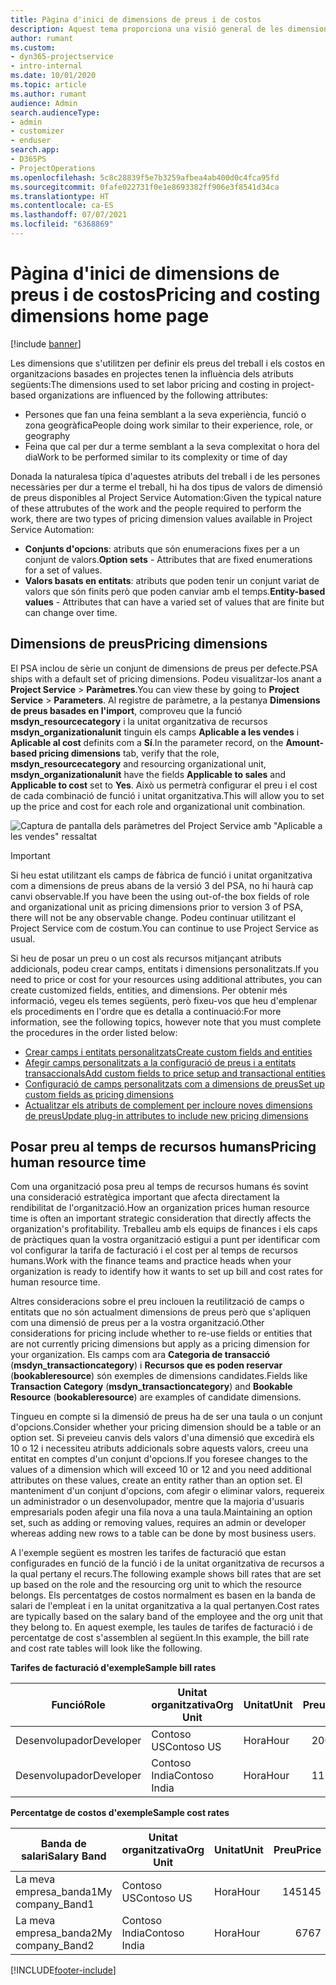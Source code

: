 ```yaml
---
title: Pàgina d'inici de dimensions de preus i de costos
description: Aquest tema proporciona una visió general de les dimensions de preus.
author: rumant
ms.custom:
- dyn365-projectservice
- intro-internal
ms.date: 10/01/2020
ms.topic: article
ms.author: rumant
audience: Admin
search.audienceType:
- admin
- customizer
- enduser
search.app:
- D365PS
- ProjectOperations
ms.openlocfilehash: 5c8c28839f5e7b3259afbea4ab400d0c4fca95fd
ms.sourcegitcommit: 0fafe022731f0e1e8693382ff906e3f8541d34ca
ms.translationtype: HT
ms.contentlocale: ca-ES
ms.lasthandoff: 07/07/2021
ms.locfileid: "6368869"
---
```

# <a name="pricing-and-costing-dimensions-home-page"></a><span data-ttu-id="d7ca0-103">Pàgina d'inici de dimensions de preus i de costos</span><span class="sxs-lookup"><span data-stu-id="d7ca0-103">Pricing and costing dimensions home page</span></span>

[!include [banner](../includes/psa-now-project-operations.md)]

<span data-ttu-id="d7ca0-104">Les dimensions que s'utilitzen per definir els preus del treball i els costos en organitzacions basades en projectes tenen la influència dels atributs següents:</span><span class="sxs-lookup"><span data-stu-id="d7ca0-104">The dimensions used to set labor pricing and costing in project-based organizations are influenced by the following attributes:</span></span>

- <span data-ttu-id="d7ca0-105">Persones que fan una feina semblant a la seva experiència, funció o zona geogràfica</span><span class="sxs-lookup"><span data-stu-id="d7ca0-105">People doing work similar to their experience, role, or geography</span></span>
- <span data-ttu-id="d7ca0-106">Feina que cal per dur a terme semblant a la seva complexitat o hora del dia</span><span class="sxs-lookup"><span data-stu-id="d7ca0-106">Work to be performed similar to its complexity or time of day</span></span>

<span data-ttu-id="d7ca0-107">Donada la naturalesa típica d'aquestes atributs del treball i de les persones necessàries per dur a terme el treball, hi ha dos tipus de valors de dimensió de preus disponibles al Project Service Automation:</span><span class="sxs-lookup"><span data-stu-id="d7ca0-107">Given the typical nature of these attrubutes of the work and the people required to perform the work, there are two types of pricing dimension values available in Project Service Automation:</span></span> 

- <span data-ttu-id="d7ca0-108">**Conjunts d'opcions**: atributs que són enumeracions fixes per a un conjunt de valors.</span><span class="sxs-lookup"><span data-stu-id="d7ca0-108">**Option sets** - Attributes that are fixed enumerations for a set of values.</span></span>
- <span data-ttu-id="d7ca0-109">**Valors basats en entitats**: atributs que poden tenir un conjunt variat de valors que són finits però que poden canviar amb el temps.</span><span class="sxs-lookup"><span data-stu-id="d7ca0-109">**Entity-based values** - Attributes that can have a varied set of values that are finite but can change over time.</span></span>

## <a name="pricing-dimensions"></a><span data-ttu-id="d7ca0-110">Dimensions de preus</span><span class="sxs-lookup"><span data-stu-id="d7ca0-110">Pricing dimensions</span></span>

<span data-ttu-id="d7ca0-111">El PSA inclou de sèrie un conjunt de dimensions de preus per defecte.</span><span class="sxs-lookup"><span data-stu-id="d7ca0-111">PSA ships with a default set of pricing dimensions.</span></span> <span data-ttu-id="d7ca0-112">Podeu visualitzar-los anant a **Project Service** > **Paràmetres**.</span><span class="sxs-lookup"><span data-stu-id="d7ca0-112">You can view these by going to **Project Service** > **Parameters**.</span></span> <span data-ttu-id="d7ca0-113">Al registre de paràmetre, a la pestanya **Dimensions de preus basades en l'import**, comproveu que la funció **msdyn_resourcecategory** i la unitat organitzativa de recursos **msdyn_organizationalunit** tinguin els camps **Aplicable a les vendes** i **Aplicable al cost** definits com a **Sí**.</span><span class="sxs-lookup"><span data-stu-id="d7ca0-113">In the parameter record, on the **Amount-based pricing dimensions** tab, verify that the role, **msdyn_resourcecategory** and resourcing organizational unit, **msdyn_organizationalunit** have the fields **Applicable to sales** and **Applicable to cost** set to **Yes**.</span></span> <span data-ttu-id="d7ca0-114">Això us permetrà configurar el preu i el cost de cada combinació de funció i unitat organitzativa.</span><span class="sxs-lookup"><span data-stu-id="d7ca0-114">This will allow you to set up the price and cost for each role and organizational unit combination.</span></span>

![Captura de pantalla dels paràmetres del Project Service amb "Aplicable a les vendes" ressaltat](media/PS-OOB-parameters.png)

> [!IMPORTANT]
> <span data-ttu-id="d7ca0-116">Si heu estat utilitzant els camps de fàbrica de funció i unitat organitzativa com a dimensions de preus abans de la versió 3 del PSA, no hi haurà cap canvi observable.</span><span class="sxs-lookup"><span data-stu-id="d7ca0-116">If you have been the using out-of-the box fields of role and organizational unit as pricing dimensions prior to version 3 of PSA, there will not be any observable change.</span></span> <span data-ttu-id="d7ca0-117">Podeu continuar utilitzant el Project Service com de costum.</span><span class="sxs-lookup"><span data-stu-id="d7ca0-117">You can continue to use Project Service as usual.</span></span> 

<span data-ttu-id="d7ca0-118">Si heu de posar un preu o un cost als recursos mitjançant atributs addicionals, podeu crear camps, entitats i dimensions personalitzats.</span><span class="sxs-lookup"><span data-stu-id="d7ca0-118">If you need to price or cost for your resources using additional attributes, you can create customized fields, entities, and dimensions.</span></span> <span data-ttu-id="d7ca0-119">Per obtenir més informació, vegeu els temes següents, però fixeu-vos que heu d'emplenar els procediments en l'ordre que es detalla a continuació:</span><span class="sxs-lookup"><span data-stu-id="d7ca0-119">For more information, see the following topics, however note that you must complete the procedures in the order listed below:</span></span>

- [<span data-ttu-id="d7ca0-120">Crear camps i entitats personalitzats</span><span class="sxs-lookup"><span data-stu-id="d7ca0-120">Create custom fields and entities</span></span>](create-custom-fields-entities.md)
- [<span data-ttu-id="d7ca0-121">Afegir camps personalitzats a la configuració de preus i a entitats transaccionals</span><span class="sxs-lookup"><span data-stu-id="d7ca0-121">Add custom fields to price setup and transactional entities</span></span>](field-references.md)
- [<span data-ttu-id="d7ca0-122">Configuració de camps personalitzats com a dimensions de preus</span><span class="sxs-lookup"><span data-stu-id="d7ca0-122">Set up custom fields as pricing dimensions</span></span>](set-up-pricing-dimensions.md)
- [<span data-ttu-id="d7ca0-123">Actualitzar els atributs de complement per incloure noves dimensions de preus</span><span class="sxs-lookup"><span data-stu-id="d7ca0-123">Update plug-in attributes to include new pricing dimensions</span></span>](update-plug-in-attributes.md)

## <a name="pricing-human-resource-time"></a><span data-ttu-id="d7ca0-124">Posar preu al temps de recursos humans</span><span class="sxs-lookup"><span data-stu-id="d7ca0-124">Pricing human resource time</span></span>
<span data-ttu-id="d7ca0-125">Com una organització posa preu al temps de recursos humans és sovint una consideració estratègica important que afecta directament la rendibilitat de l'organització.</span><span class="sxs-lookup"><span data-stu-id="d7ca0-125">How an organization prices human resource time is often an important strategic consideration that directly affects the organization's profitability.</span></span> <span data-ttu-id="d7ca0-126">Treballeu amb els equips de finances i els caps de pràctiques quan la vostra organització estigui a punt per identificar com vol configurar la tarifa de facturació i el cost per al temps de recursos humans.</span><span class="sxs-lookup"><span data-stu-id="d7ca0-126">Work with the finance teams and practice heads when your organization is ready to identify how it wants to set up bill and cost rates for human resource time.</span></span>

<span data-ttu-id="d7ca0-127">Altres consideracions sobre el preu inclouen la reutilització de camps o entitats que no són actualment dimensions de preus però que s'apliquen com una dimensió de preus per a la vostra organització.</span><span class="sxs-lookup"><span data-stu-id="d7ca0-127">Other considerations for pricing include whether to re-use fields or entities that are not currently pricing dimensions but apply as a pricing dimension for your organization.</span></span> <span data-ttu-id="d7ca0-128">Els camps com ara **Categoria de transacció** (**msdyn_transactioncategory**) i **Recursos que es poden reservar** (**bookableresource**) són exemples de dimensions candidates.</span><span class="sxs-lookup"><span data-stu-id="d7ca0-128">Fields like **Transaction Category** (**msdyn_transactioncategory**) and **Bookable Resource** (**bookableresource**) are examples of candidate dimensions.</span></span> 

<span data-ttu-id="d7ca0-129">Tingueu en compte si la dimensió de preus ha de ser una taula o un conjunt d'opcions.</span><span class="sxs-lookup"><span data-stu-id="d7ca0-129">Consider whether your pricing dimension should be a table or an option set.</span></span> <span data-ttu-id="d7ca0-130">Si preveieu canvis dels valors d'una dimensió que excedirà els 10 o 12 i necessiteu atributs addicionals sobre aquests valors, creeu una entitat en comptes d'un conjunt d'opcions.</span><span class="sxs-lookup"><span data-stu-id="d7ca0-130">If you foresee changes to the values of a dimension which will exceed 10 or 12 and you need additional attributes on these values, create an entity rather than an option set.</span></span> <span data-ttu-id="d7ca0-131">El manteniment d'un conjunt d'opcions, com afegir o eliminar valors, requereix un administrador o un desenvolupador, mentre que la majoria d'usuaris empresarials poden afegir una fila nova a una taula.</span><span class="sxs-lookup"><span data-stu-id="d7ca0-131">Maintaining an option set, such as adding or removing values, requires an admin or developer whereas adding new rows to a table can be done by most business users.</span></span>

<span data-ttu-id="d7ca0-132">A l'exemple següent es mostren les tarifes de facturació que estan configurades en funció de la funció i de la unitat organitzativa de recursos a la qual pertany el recurs.</span><span class="sxs-lookup"><span data-stu-id="d7ca0-132">The following example shows bill rates that are set up based on the role and the resourcing org unit to which the resource belongs.</span></span> <span data-ttu-id="d7ca0-133">Els percentatges de costos normalment es basen en la banda de salari de l'empleat i en la unitat organitzativa a la qual pertanyen.</span><span class="sxs-lookup"><span data-stu-id="d7ca0-133">Cost rates are typically based on the salary band of the employee and the org unit that they belong to.</span></span> <span data-ttu-id="d7ca0-134">En aquest exemple, les taules de tarifes de facturació i de percentatge de cost s'assemblen al següent.</span><span class="sxs-lookup"><span data-stu-id="d7ca0-134">In this example, the bill rate and cost rate tables will look like the following.</span></span>

<span data-ttu-id="d7ca0-135">**Tarifes de facturació d'exemple**</span><span class="sxs-lookup"><span data-stu-id="d7ca0-135">**Sample bill rates**</span></span>

| <span data-ttu-id="d7ca0-136">Funció</span><span class="sxs-lookup"><span data-stu-id="d7ca0-136">Role</span></span>        | <span data-ttu-id="d7ca0-137">Unitat organitzativa</span><span class="sxs-lookup"><span data-stu-id="d7ca0-137">Org Unit</span></span>    |<span data-ttu-id="d7ca0-138">Unitat</span><span class="sxs-lookup"><span data-stu-id="d7ca0-138">Unit</span></span>      |<span data-ttu-id="d7ca0-139">Preu</span><span class="sxs-lookup"><span data-stu-id="d7ca0-139">Price</span></span>      |<span data-ttu-id="d7ca0-140">Moneda</span><span class="sxs-lookup"><span data-stu-id="d7ca0-140">Currency</span></span>  |
| ------------|-------------|----------|----------:|----------|
| <span data-ttu-id="d7ca0-141">Desenvolupador</span><span class="sxs-lookup"><span data-stu-id="d7ca0-141">Developer</span></span>   | <span data-ttu-id="d7ca0-142">Contoso US</span><span class="sxs-lookup"><span data-stu-id="d7ca0-142">Contoso US</span></span>  |<span data-ttu-id="d7ca0-143">Hora</span><span class="sxs-lookup"><span data-stu-id="d7ca0-143">Hour</span></span> | <span data-ttu-id="d7ca0-144">200</span><span class="sxs-lookup"><span data-stu-id="d7ca0-144">200</span></span>|<span data-ttu-id="d7ca0-145">USD</span><span class="sxs-lookup"><span data-stu-id="d7ca0-145">USD</span></span>     |
| <span data-ttu-id="d7ca0-146">Desenvolupador</span><span class="sxs-lookup"><span data-stu-id="d7ca0-146">Developer</span></span>   | <span data-ttu-id="d7ca0-147">Contoso India</span><span class="sxs-lookup"><span data-stu-id="d7ca0-147">Contoso India</span></span> |<span data-ttu-id="d7ca0-148">Hora</span><span class="sxs-lookup"><span data-stu-id="d7ca0-148">Hour</span></span>|   <span data-ttu-id="d7ca0-149">112</span><span class="sxs-lookup"><span data-stu-id="d7ca0-149">112</span></span>|<span data-ttu-id="d7ca0-150">USD</span><span class="sxs-lookup"><span data-stu-id="d7ca0-150">USD</span></span>     |


<span data-ttu-id="d7ca0-151">**Percentatge de costos d'exemple**</span><span class="sxs-lookup"><span data-stu-id="d7ca0-151">**Sample cost rates**</span></span>

| <span data-ttu-id="d7ca0-152">Banda de salari</span><span class="sxs-lookup"><span data-stu-id="d7ca0-152">Salary Band</span></span>     | <span data-ttu-id="d7ca0-153">Unitat organitzativa</span><span class="sxs-lookup"><span data-stu-id="d7ca0-153">Org Unit</span></span>    |<span data-ttu-id="d7ca0-154">Unitat</span><span class="sxs-lookup"><span data-stu-id="d7ca0-154">Unit</span></span>      |<span data-ttu-id="d7ca0-155">Preu</span><span class="sxs-lookup"><span data-stu-id="d7ca0-155">Price</span></span>      |<span data-ttu-id="d7ca0-156">Moneda</span><span class="sxs-lookup"><span data-stu-id="d7ca0-156">Currency</span></span>  |
| ----------------|-------------|----------|----------:|----------|
| <span data-ttu-id="d7ca0-157">La meva empresa_banda1</span><span class="sxs-lookup"><span data-stu-id="d7ca0-157">My company_Band1</span></span> | <span data-ttu-id="d7ca0-158">Contoso US</span><span class="sxs-lookup"><span data-stu-id="d7ca0-158">Contoso US</span></span>  |<span data-ttu-id="d7ca0-159">Hora</span><span class="sxs-lookup"><span data-stu-id="d7ca0-159">Hour</span></span> | <span data-ttu-id="d7ca0-160">145</span><span class="sxs-lookup"><span data-stu-id="d7ca0-160">145</span></span>|<span data-ttu-id="d7ca0-161">USD</span><span class="sxs-lookup"><span data-stu-id="d7ca0-161">USD</span></span>     |
| <span data-ttu-id="d7ca0-162">La meva empresa_banda2</span><span class="sxs-lookup"><span data-stu-id="d7ca0-162">My company_Band2</span></span> | <span data-ttu-id="d7ca0-163">Contoso India</span><span class="sxs-lookup"><span data-stu-id="d7ca0-163">Contoso India</span></span> |<span data-ttu-id="d7ca0-164">Hora</span><span class="sxs-lookup"><span data-stu-id="d7ca0-164">Hour</span></span>|   <span data-ttu-id="d7ca0-165">67</span><span class="sxs-lookup"><span data-stu-id="d7ca0-165">67</span></span>|<span data-ttu-id="d7ca0-166">USD</span><span class="sxs-lookup"><span data-stu-id="d7ca0-166">USD</span></span>     |


[!INCLUDE[footer-include](../includes/footer-banner.md)]
